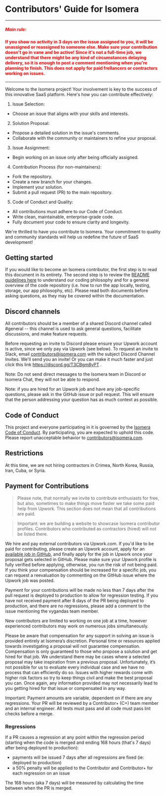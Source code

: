 # Contributors' Guide for Isomera

---

<span color="red" style="color:red;">

##### Main rule:

#### If you show no activity in 3 days on the issue assigned to you, it will be unassigned or reassigned to someone else. Make sure your contribution doesn't go in vane and be active! Since it's not a full-time job, we understand that there might be any kind of circumstances delaying delivery, so it is enough to post a comment mentioning when you're planning to finish. This does not apply for paid frellancers or contractors working on issues.

</span>

---

Welcome to the Isomera project! Your involvement is key to the success of this
innovative SaaS platform. Here's how you can contribute effectively:

1. Issue Selection:

- Choose an issue that aligns with your skills and interests.

2. Solution Proposal:

- Propose a detailed solution in the issue's comments.
- Collaborate with the community or maintainers to refine your proposal.

3. Issue Assignment:

- Begin working on an issue only after being officially assigned.

4. Contribution Process (for non-maintainers):

- Fork the repository.
- Create a new branch for your changes.
- Implement your solution.
- Submit a pull request (PR) to the main repository.

5. Code of Conduct and Quality:

- All contributions must adhere to our Code of Conduct.
- Write clean, maintainable, enterprise-grade code.
- Fully document your code to ensure clarity and longevity.

We're thrilled to have you contribute to Isomera. Your commitment to quality and
community standards will help us redefine the future of SaaS development!

## Getting started

If you would like to become an Isomera contributor, the first step is to read this document in its entirety. The second step is to review the [README guidelines here](https://github.com/cortip/isomera/blob/main/README.md) to understand our coding philosophy and for a general overview of the code repository (i.e. how to run the app locally, testing, storage, our app philosophy, etc). Please read both documents before asking questions, as they may be covered within the documentation.

## Discord channels

All contributors should be a member of a shared Discord channel called #general -- this channel is used to ask general questions, facilitate discussions, and make feature requests.

Before requesting an invite to Discord please ensure your Upwork account is active, since we only pay via Upwork (see below). To request an invite to Slack, email contributors@isomera.com with the subject Discord Channel Invites. We'll send you an invite! Or you can make it much faster and just click this link https://discord.gg/T3CBgm8yPT .

Note: Do not send direct messages to the Isomera team in Discord or Isomera Chat, they will not be able to respond.

Note: if you are hired for an Upwork job and have any job-specific questions, please ask in the GitHub issue or pull request. This will ensure that the person addressing your question has as much context as possible.

## Code of Conduct

This project and everyone participating in it is governed by the [Isomera Code of Conduct](https://github.com/cortip/isomera/blob/main/CODE_OF_CONDUCT.md). By participating, you are expected to uphold this code. Please report unacceptable behavior to contributors@isomera.com.

## Restrictions

At this time, we are not hiring contractors in Crimea, North Korea, Russia, Iran, Cuba, or Syria.

## Payment for Contributions

> Please note, that normally we invite to contribute enthusiasts for free, but also, sometimes to make things move faster we take some paid help from Upwork. This section does not mean that all contributions are paid.

> Important: we are building a website to showcase Isomera contributor profiles. Contributors who contributed as contractors (hired) will not be listed there.

We hire and pay external contributors via Upwork.com. If you'd like to be paid for contributing, please create an Upwork account, apply for an [available job in GitHub](https://github.com/cortip/isomera/labels/help%20wanted), and finally apply for the job in Upwork once your proposal gets selected in GitHub. Please make sure your Upwork profile is fully verified before applying, otherwise, you run the risk of not being paid. If you think your compensation should be increased for a specific job, you can request a reevaluation by commenting on the GitHub issue where the Upwork job was posted.

Payment for your contributions will be made no less than 7 days after the pull request is deployed to production to allow for regression testing. If you have not received payment after 8 days of the PR being deployed to production, and there are no regressions, please add a comment to the issue mentioning the vygandas team member.

New contributors are limited to working on one job at a time, however experienced contributors may work on numerous jobs simultaneously.

Please be aware that compensation for any support in solving an issue is provided entirely at Isomera’s discretion. Personal time or resources applied towards investigating a proposal will not guarantee compensation. Compensation is only guaranteed to those who propose a solution and get hired for that job. We understand there may be cases where a selected proposal may take inspiration from a previous proposal. Unfortunately, it’s not possible for us to evaluate every individual case and we have no process that can efficiently do so. Issues with higher rewards come with higher risk factors so try to keep things civil and make the best proposal you can. Once again, any information provided may not necessarily lead to you getting hired for that issue or compensated in any way.

Important: Payment amounts are variable, dependent on if there are any regressions. Your PR will be reviewed by a Contributor+ (C+) team member and an internal engineer. All tests must pass and all code must pass lint checks before a merge.

### Regressions

If a PR causes a regression at any point within the regression period (starting when the code is merged and ending 168 hours (that's 7 days) after being deployed to production):

- payments will be issued 7 days after all regressions are fixed (ie: deployed to production)
- a 50% penalty will be applied to the Contributor and Contributor+ for each regression on an issue

The 168 hours (aka 7 days) will be measured by calculating the time between when the PR is merged.










